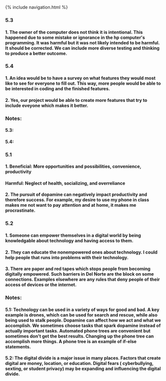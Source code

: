 {% include navigation.html %}

### 5.3
#### 1. The owner of the computer does not think it is intentional. This happened due to some mistake or ignorance in the hp computer's programming. It was harmful but it was not likely intended to be harmful. It should be corrected. We can include more diverse testing and thinking to produce a better outcome.


### 5.4
#### 1. An idea would be to have a survey on what features they would most like to see for everyone to fill out. This way, more people would be able to be interested in coding and the finished features.

#### 2. Yes, our project would be able to create more features that try to include eveyone which makes it better.


### Notes:
#### 5.3: 

#### 5.4: 


### 5.1
#### 1. Beneficial: More opportunities and possibilities, convenience, productivity
#### Harmful: Neglect of health, socializing, and overreliance

#### 2. The pursuit of dopamine can negatively impact productivity and therefore success. For example, my desire to use my phone in class makes me not want to pay attention and at home, it makes me procrastinate.


### 5.2
#### 1. Someone can empower themselves in a digital world by being knowledgable about technology and having access to them.

#### 2. They can educate the nonempowered ones about technology. I could help people that runs into problems with their technology.

#### 3. There are paper and red tapes which stops people from becoming digitally empowered. Such barriers in Del Norte are the block on some connections. Examples elsewhere are any rules that deny people of their access of devices or the internet.


### Notes:
#### 5.1: Technology can be used in a variety of ways for good and bad. A key example is drones, which can be used for search and rescue, while also being used to stalk people. Dopamine can affect how we act and what we accomplish. We sometimes choose tasks that spark dopamine instead of actually important tasks. Automated phone trees are convenient but sometimes don't get the best results. Changing up the phone tree can accomplish more things. A phone tree is an example of if-else statements.

#### 5.2: The digital divide is a major issue in many places. Factors that create digital are money, location, or education. Digital fears ( cyberbullying, sexting, or student privacy) may be expanding and influencing the digital divide.
